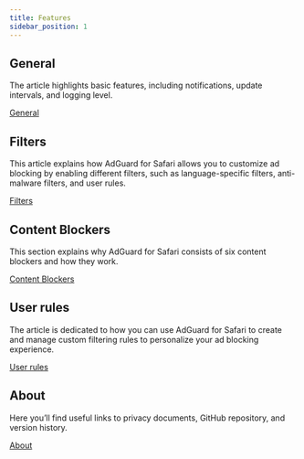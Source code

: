 ```yaml
---
title: Features
sidebar_position: 1
---
```


## General

The article highlights basic features, including notifications, update intervals, and logging level.

[General](adguard-for-safari/features/general.md)

## Filters

This article explains how AdGuard for Safari allows you to customize ad blocking by enabling different filters, such as language-specific filters, anti-malware filters, and user rules.

[Filters](/adguard-for-safari/features/filters.md)

## Content Blockers

This section explains why AdGuard for Safari consists of six content blockers and how they work.

[Content Blockers](/adguard-for-safari/features/content-blockers/content-blockers.md)

## User rules

The article is dedicated to how you can use AdGuard for Safari to create and manage custom filtering rules to personalize your ad blocking experience.

[User rules](/adguard-for-safari/features/rules.md)

## About

Here you’ll find useful links to privacy documents, GitHub repository, and version history.

[About](/adguard-for-safari/features/about.md)
